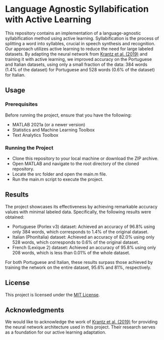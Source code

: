 # Language Agnostic Syllabification with Active Learning

This repository contains an implementation of a language-agnostic syllabification method using active learning. Syllabification is the process of splitting a word into syllables, crucial in speech synthesis and recognition. Our approach utilizes active learning to reduce the need for large labeled datasets. By adapting the neural network from [Krantz et al. (2019)](https://arxiv.org/abs/1909.13362) and training it with active learning, we improved accuracy on the Portuguese and Italian datasets, using only a small fraction of the data: 384 words (1.4% of the dataset) for Portuguese and 528 words (0.6% of the dataset) for Italian.

## Usage

### Prerequisites
Before running the project, ensure that you have the following:
- MATLAB 2021a (or a newer version)
- Statistics and Machine Learning Toolbox
- Text Analytics Toolbox

### Running the Project
- Clone this repository to your local machine or download the ZIP archive.
- Open MATLAB and navigate to the root directory of the cloned repository.
- Locate the src folder and open the main.m file.
- Run the main.m script to execute the project.

## Results
The project showcases its effectiveness by achieving remarkable accuracy values with minimal labeled data. Specifically, the following results were obtained:
- Portuguese (Porlex v3) dataset: Achieved an accuracy of 96.8% using only 384 words, which corresponds to 1.4% of the original dataset.
- Italian (PhonItalia) dataset: Achieved an accuracy of 82.0% using only 528 words, which corresponds to 0.6% of the original dataset.
- French (Lexique 2) dataset: Achieved an accuracy of 95.8% using only 208 words, which is less than 0.01% of the whole dataset.

For both Portuguese and Italian, these results surpass those achieved by training the network on the entire dataset, 95.6% and 81%, respectively.

## License
This project is licensed under the [MIT License](LICENSE).

## Acknowledgments
We would like to acknowledge the work of [Krantz et al. (2019)](https://arxiv.org/abs/1909.13362) for providing the neural network architecture used in this project. Their research serves as a foundation for our active learning adaptation.
